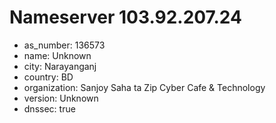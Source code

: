 # Nameserver 103.92.207.24

* as_number: 136573
* name: Unknown
* city: Narayanganj
* country: BD
* organization: Sanjoy Saha ta Zip Cyber Cafe & Technology
* version: Unknown
* dnssec: true

